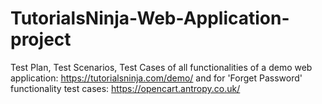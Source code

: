 # TutorialsNinja-Web-Application-project
Test Plan, Test Scenarios, Test Cases of all functionalities of a demo web application: https://tutorialsninja.com/demo/
and for 'Forget Password' functionality test cases: https://opencart.antropy.co.uk/
